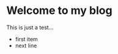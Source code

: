# Welcome to my blog

This is just a test...

<ul>
  <li> first item </li>
  <li> next line </li>
  
</ul>
